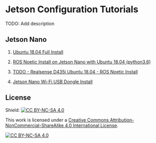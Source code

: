 # Jetson Configuration Tutorials

TODO: Add description

## Jetson Nano

1. [Ubuntu 18.04 Full Install](ubuntu-18-04-install.md)

3. [ROS Noetic Install on Jetson Nano with Ubuntu 18.04 (python3.6)](ros-noetic-ubuntu-18-04-install.md)

5. [TODO - Realsense D435i Ubuntu 18.04 - ROS Noetic Install]()

7. [Jetson Nano Wi-Fi USB Dongle Install](jetson-wifi-dongle.md)

## License

Shield: [![CC BY-NC-SA 4.0][cc-by-nc-sa-shield]][cc-by-nc-sa]

This work is licensed under a
[Creative Commons Attribution-NonCommercial-ShareAlike 4.0 International License][cc-by-nc-sa].

[![CC BY-NC-SA 4.0][cc-by-nc-sa-image]][cc-by-nc-sa]

[cc-by-nc-sa]: http://creativecommons.org/licenses/by-nc-sa/4.0/
[cc-by-nc-sa-image]: https://licensebuttons.net/l/by-nc-sa/4.0/88x31.png
[cc-by-nc-sa-shield]: https://img.shields.io/badge/License-CC%20BY--NC--SA%204.0-lightgrey.svg
